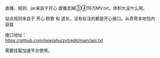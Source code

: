 

直播、规则、jar来自于开心 直播去掉③④16万MV.txt，体积大没什么用。  

站点规则来自于 开心 欧歌 和 道长。没有标注的都是开心接口。从奇奇本地包内获取    

接口地址：  
https://github.com/jixiejishu/zyt/edit/main/api.txt  

需要挂载加速平台使用。


